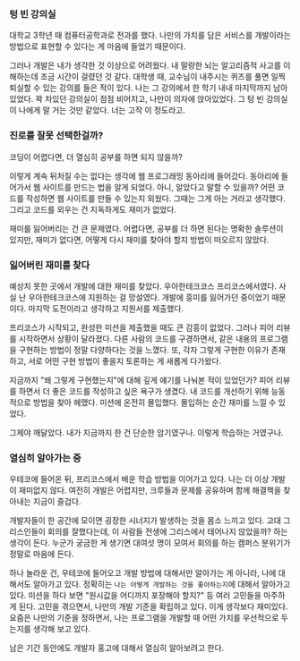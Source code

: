 ### 텅 빈 강의실

대학교 3학년 때 컴퓨터공학과로 전과를 했다. 
나만의 가치를 담은 서비스를 개발이라는 방법으로 표현할 수 있다는 게 마음에 들었기 때문이다.


그러나 개발은 내가 생각한 것 이상으로 어려웠다. 
내 말랑한 뇌는 알고리즘적 사고를 이해하는데 조금 시간이 걸렸던 것 같다.
대학생 때, 교수님이 내주시는 퀴즈를 풀면 일찍 퇴실할 수 있는 강의를 들은 적이 있다. 
나는 그 강의에서 한 학기 내내 마지막까지 남아있었다. 
꽉 차있던 강의실이 점점 비어지고, 나만이 의자에 앉아있었다.
그 텅 빈 강의실이 나에게 말 거는 것만 같았다. 
너는 고작 이 정도라고.


### 진로를 잘못 선택한걸까?
코딩이 어렵다면, 더 열심히 공부를 하면 되지 않을까?

이렇게 계속 뒤처질 수는 없다는 생각에 웹 프로그래밍 동아리에 들어갔다. 
동아리에 들어가서 웹 사이트를 만드는 법을 알게 되었다. 아니, 알았다고 말할 수 있을까? 
어떤 코드를 작성하면 웹 사이트를 만들 수 있는지 외웠다. 그때는 그게 아는 거라고 생각했다. 
그리고 코드를 외우는 건 지독하게도 재미가 없었다.

재미를 잃어버리는 건 큰 문제였다. 
어렵다면, 공부를 더 하면 된다는 명확한 솔루션이 있지만,
재미가 없다면, 어떻게 다시 재미를 찾아야 할지 방법이 떠오르지 않았다.



### 잃어버린 재미를 찾다

예상치 못한 곳에서 개발에 대한 재미를 찾았다. 
우아한테크코스 프리코스에서였다. 
사실 난 우아한테크코스에 지원하는 걸 망설였다. 
개발에 흥미를 잃어가던 중이었기 때문이다. 마지막 도전이라고 생각하고 지원서를 제출했다.


프리코스가 시작되고, 완성한 미션을 제출했을 때도 큰 감흥이 없었다. 
그러나 피어 리뷰를 시작하면서 상황이 달라졌다. 
다른 사람의 코드를 구경하면서, 같은 내용의 프로그램을 구현하는 방법이 정말 다양하다는 것을 느꼈다. 
또, 각자 그렇게 구현한 이유가 존재하고, 서로 어떤 구현 방법이 좋을지 토론하는 게 새롭게 다가왔다.


지금까지 "왜 그렇게 구현했는지"에 대해 깊게 얘기를 나눠본 적이 있었던가? 
피어 리뷰를 하면서 더 좋은 코드를 작성하고 싶은 욕구가 생겼다. 
내 코드를 개선하기 위해 능동적으로 방법을 찾아 헤맸다.
미션에 온전히 몰입했다. 몰입하는 순간 재미를 느낄 수 있었다.

그제야 깨달았다. 내가 지금까지 한 건 단순한 암기였구나. 이렇게 학습하는 거였구나.



### 열심히 알아가는 중

우테코에 들어온 뒤, 프리코스에서 배운 학습 방법을 이어가고 있다.
나는 더 이상 개발이 재미없지 않다. 
여전히 개발은 어렵지만, 크루들과 문제를 공유하며 함께 해결책을 찾아내는 지금이 즐겁다.


개발자들이 한 공간에 모이면 굉장한 시너지가 발생하는 것을 몸소 느끼고 있다. 
고대 그리스인들이 회의를 잘했다는데, 이 사람들 전생에 그리스에서 태어나지 않았을까? 하는 생각이 든다. 
누군가 궁금한 게 생기면 대여섯 명이 모여서 회의를 하는 캠퍼스 분위기가 정말로 마음에 든다.


하나 놀라운 건, 우테코에 들어오고 개발 방법에 대해서만 알아가는 게 아니라, 나에 대해서도 알아가고 있다. 
정확히는 `나는 어떻게 개발하는 것을 좋아하는지`에 대해서 알아가고 있다. 
미션을 하다 보면 "원시값을 어디까지 포장해야 할지?" 등 여러 고민들을 마주하게 된다. 
고민을 겪으면서, 나만의 개발 기준을 확립하고 있다. 이게 생각보다 재미있다. 
요즘은 나만의 기준을 정하면서, 나는 프로그램을 개발할 때 어떤 가치를 우선적으로 두는지를 생각해 보고 있다.


남은 기간 동안에도 개발자 홍고에 대해서 열심히 알아보려고 한다.

